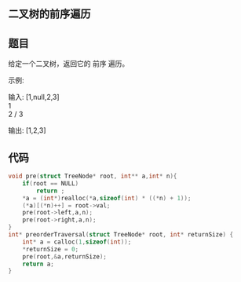 ## 二叉树的前序遍历

## 题目

给定一个二叉树，返回它的 前序 遍历。

 示例:

输入: [1,null,2,3]  
   1
    \
     2
    /
   3 

输出: [1,2,3]

## 代码

```c
void pre(struct TreeNode* root, int** a,int* n){
    if(root == NULL)
        return ;
    *a = (int*)realloc(*a,sizeof(int) * ((*n) + 1));
    (*a)[(*n)++] = root->val;
    pre(root->left,a,n);
    pre(root->right,a,n);
}
int* preorderTraversal(struct TreeNode* root, int* returnSize) {
    int* a = calloc(1,sizeof(int));
    *returnSize = 0;
    pre(root,&a,returnSize);
    return a;
}
```

